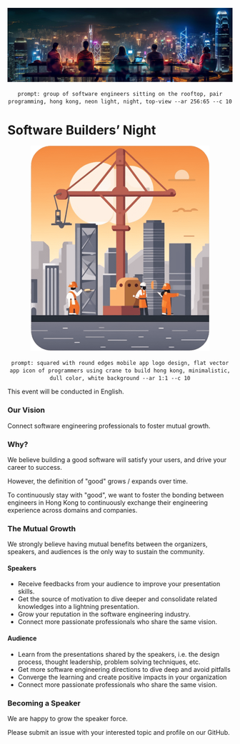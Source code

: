 <p align="center"><img src="assets/cover.jpg"></p>
<p align="center"><code>prompt: group of software engineers sitting on the rooftop, pair programming, hong kong, neon light, night, top-view --ar 256:65 --c 10</code></p>

# Software Builders’ Night
<p align="center"><img src="assets/logo.png"></p>
<p align="center"><code>prompt: squared with round edges mobile app logo design, flat vector app icon of programmers using crane to build hong kong, minimalistic, dull color, white background --ar 1:1 --c 10</code></p>

This event will be conducted in English.

### Our Vision

Connect software engineering professionals to foster mutual growth.

### Why?

We believe building a good software will satisfy your users, and drive your career to success.

However, the definition of "good" grows / expands over time.

To continuously stay with "good", we want to foster the bonding between engineers in Hong Kong 
to continuously exchange their engineering experience across domains and companies.

### The Mutual Growth

We strongly believe having mutual benefits between the organizers, speakers, and audiences is 
the only way to sustain the community.

#### Speakers

- Receive feedbacks from your audience to improve your presentation skills.
- Get the source of motivation to dive deeper and consolidate related knowledges into a lightning 
presentation.
- Grow your reputation in the software engineering industry.
- Connect more passionate professionals who share the same vision.

#### Audience

- Learn from the presentations shared by the speakers, i.e. the design process, 
thought leadership, problem solving techniques, etc.
- Get more software engineering directions to dive deep and avoid pitfalls
- Converge the learning and create positive impacts in your organization
- Connect more passionate professionals who share the same vision.

### Becoming a Speaker

We are happy to grow the speaker force. 

Please submit an issue with your interested topic and profile on our GitHub.
